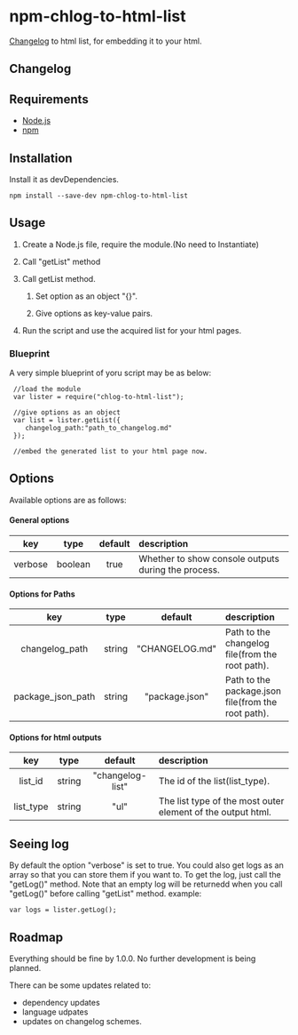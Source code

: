 <style>
  #changelog-list{
    width:100%;
    height:130px;
    overflow:scroll;
    resize:vertical; 
  }
</style>
# npm-chlog-to-html-list
[Changelog](https://keepachangelog.com/) to html list, for embedding it to your html.

## Changelog
<!--changelog-->

## Requirements
 - [Node.js](https://nodejs.org/)
 - [npm](https://www.npmjs.com/)
## Installation

Install it as devDependencies.
```
npm install --save-dev npm-chlog-to-html-list
```
## Usage
<ol>
  <li>
    <p>Create a Node.js file, require the module.(No need to Instantiate)</p>
  </li>
  <li>
    <p>Call "getList" method</p>
  </li>
  <li>
    <p>Call getList method.</p>
    <ol>
      <li><p>Set option as an object "{}".</p></li>
      <li><p>Give options as key-value pairs.</p></li>
    </ol>
  </li>
  <li>
    <p>Run the script and use the acquired list for your html pages.</p>
  </li>
</ol>

### Blueprint
A very simple blueprint of yoru script may be as below:
```
 //load the module
 var lister = require("chlog-to-html-list");

 //give options as an object
 var list = lister.getList({
    changelog_path:"path_to_changelog.md" 
 });

 //embed the generated list to your html page now.
```
 
## Options
Available options are as follows:

#### General options
|        key        |  type   |    default     | description                                            |
| :---: | :---: | :---: |:--- |
|verbose|boolean|true|Whether to show console outputs during the process.|

#### Options for Paths
|        key        |  type   |    default     | description                                            |
| :---: | :---: | :---: |:--- |
|changelog_path|string|"<span>CHANGELOG.md</span>"|Path to the changelog file(from the root path).|
|package_json_path|string|"package.json"|Path to the package.json file(from the root path).|

#### Options for html outputs
|        key        |  type   |    default     | description                                            |
| :---: | :---: | :---: |:--- |
|list_id|string|"changelog-list"|The id of the list(list_type).|
|list_type|string|"ul"|The list type of the most outer element of the output html.|

## Seeing log
By default the option "verbose" is set to true.
You could also get logs as an array so that you can store them if you want to.
To get the log, just call the "getLog()" method.
Note that an empty log will be returnedd when you call "getLog()" before calling "getList" method.
example:
```
var logs = lister.getLog();
```
## Roadmap
Everything should be fine by 1.0.0.
No further development is being planned.

There can be some updates related to:
 - dependency updates
 - language udpates
 - updates on changelog schemes.

